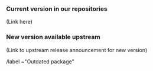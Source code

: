 ### Current version in our repositories

(Link here)

### New version available upstream

(Link to upstream release announcement for new version)

/label ~"Outdated package"
